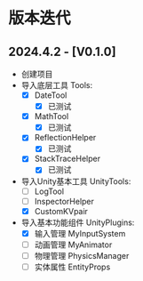 # 版本迭代

## 2024.4.2 - [V0.1.0]
- 创建项目
- 导入底层工具 Tools: 
  - [x] DateTool
    - [x] 已测试
  - [x] MathTool
    - [x] 已测试
  - [x] ReflectionHelper
    - [x] 已测试
  - [x] StackTraceHelper
    - [x] 已测试
- 导入Unity基本工具 UnityTools: 
    - [ ] LogTool
    - [ ] InspectorHelper
    - [x] CustomKVpair
- 导入基本功能组件 UnityPlugins: 
    - [x] 输入管理 MyInputSystem
    - [ ] 动画管理 MyAnimator
    - [ ] 物理管理 PhysicsManager
    - [ ] 实体属性 EntityProps